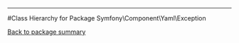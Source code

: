 - - -

#Class Hierarchy for Package Symfony\Component\Yaml\Exception

<div><a href='https://github.com/JeyDotC/Hirudo-docs/blob/master/Symfony/Component/Yaml/Exception/'>Back to package summary</a></div>

